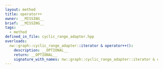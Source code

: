 ```yaml
---
layout: method
title: operator++
owner: __MISSING__
brief: __MISSING__
tags:
  - method
defined_in_file: cyclic_range_adapter.hpp
overloads:
  nw::graph::cyclic_range_adapter::iterator & operator++():
    description: __OPTIONAL__
    return: __OPTIONAL__
    signature_with_names: nw::graph::cyclic_range_adapter::iterator & operator++()
---
```

